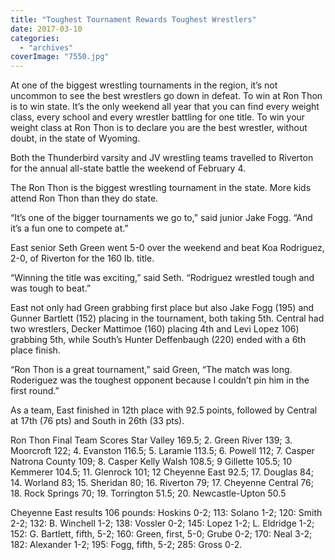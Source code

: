 ```yaml
---
title: "Toughest Tournament Rewards Toughest Wrestlers"
date: 2017-03-10
categories: 
  - "archives"
coverImage: "7550.jpg"
---
```


At one of the biggest wrestling tournaments in the region, it’s not uncommon to see the best wrestlers go down in defeat. To win at Ron Thon is to win state. It’s the only weekend all year that you can find every weight class, every school and every wrestler battling for one title. To win your weight class at Ron Thon is to declare you are the best wrestler, without doubt, in the state of Wyoming.

Both the Thunderbird varsity and JV wrestling teams travelled to Riverton for the annual all-state battle the weekend of February 4.

The Ron Thon is the biggest wrestling tournament in the state. More kids attend Ron Thon than they do state.

“It’s one of the bigger tournaments we go to,” said junior Jake Fogg. “And it’s a fun one to compete at.”

East senior Seth Green went 5-0 over the weekend and beat Koa Rodriguez, 2-0, of Riverton for the 160 lb. title.

“Winning the title was exciting,” said Seth. “Rodriguez wrestled tough and was tough to beat.”

East not only had Green grabbing first place but also Jake Fogg (195) and Gunner Bartlett (152) placing in the tournament, both taking 5th. Central had two wrestlers, Decker Mattimoe (160) placing 4th and Levi Lopez 106) grabbing 5th, while South’s Hunter Deffenbaugh (220) ended with a 6th place finish.

“Ron Thon is a great tournament,” said Green, “The match was long. Roderiguez was the toughest opponent because I couldn’t pin him in the first round.”

As a team, East finished in 12th place with 92.5 points, followed by Central at 17th (76 pts) and South in 26th (33 pts).

Ron Thon Final Team Scores Star Valley 169.5; 2. Green River 139; 3. Moorcroft 122; 4. Evanston 116.5; 5. Laramie 113.5; 6. Powell 112; 7. Casper Natrona County 109; 8. Casper Kelly Walsh 108.5; 9 Gillette 105.5; 10 Kemmerer 104.5; 11. Glenrock 101; 12 Cheyenne East 92.5; 17. Douglas 84; 14. Worland 83; 15. Sheridan 80; 16. Riverton 79; 17. Cheyenne Central 76; 18. Rock Springs 70; 19. Torrington 51.5; 20. Newcastle-Upton 50.5

Cheyenne East results 106 pounds: Hoskins 0-2; 113: Solano 1-2; 120: Smith 2-2; 132: B. Winchell 1-2; 138: Vossler 0-2; 145: Lopez 1-2; L. Eldridge 1-2; 152: G. Bartlett, fifth, 5-2; 160: Green, first, 5-0; Grube 0-2; 170: Neal 3-2; 182: Alexander 1-2; 195: Fogg, fifth, 5-2; 285: Gross 0-2.
